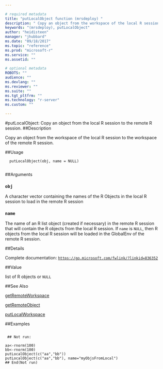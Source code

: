 ```yaml
--- 
 
# required metadata 
title: "putLocalObject function (mrsdeploy) " 
description: " Copy an object from the workspace of the local R session to the workspace  of the remote R session. " 
keywords: "(mrsdeploy), putLocalObject" 
author: "heidisteen" 
manager: "jhubbard" 
ms.date: "09/18/2017" 
ms.topic: "reference" 
ms.prod: "microsoft-r" 
ms.service: "" 
ms.assetid: "" 
 
# optional metadata 
ROBOTS: "" 
audience: "" 
ms.devlang: "" 
ms.reviewer: "" 
ms.suite: "" 
ms.tgt_pltfrm: "" 
ms.technology: "r-server" 
ms.custom: "" 
 
--- 
```

 
 
 
 
 #putLocalObject: Copy an object from the local R session to the remote R session. 
 ##Description
 
Copy an object from the workspace of the local R session to the workspace 
of the remote R session.
 
 
 ##Usage

```   
  putLocalObject(obj, name = NULL)
 
```
 
 ##Arguments

   
  
 ### `obj`
 A character vector containing the names of the R Objects in the local R session to load in the remote R session 
  
  
  
 ### `name`
 The name of an R list object (created if necessary) in the remote R session that will contain the R objects from the local R session.  If `name` is `NULL`, then R objects from the local R session will be loaded in the GlobalEnv of the remote R session. 
  
 
 
 ##Details
 
Complete documentation: [`https://go.microsoft.com/fwlink/?linkid=836352`](https://go.microsoft.com/fwlink/?linkid=836352)

 
 
 ##Value
 
list of R objects or `NULL`
 
 ##See Also
 
[getRemoteWorkspace](getRemoteWorkspace.md)

[getRemoteObject](getRemoteObject.md)

[putLocalWorkspace](putLocalWorkspace.md)
   
 ##Examples

 ```
   
  ## Not run:
 
aa<-rnorm(100)
bb<-rnorm(100)
putLocalObject(c("aa","bb"))
putLocalObject(c("aa","bb"), name="myObjsFromLocal")
 ## End(Not run) 
  
 
```
 
